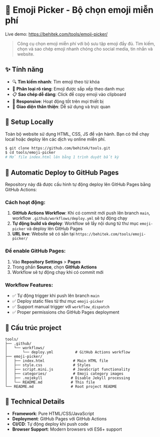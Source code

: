 # 🎯 Emoji Picker - Bộ chọn emoji miễn phí

Live demo: https://behitek.com/tools/emoji-picker/

> Công cụ chọn emoji miễn phí với bộ sưu tập emoji đầy đủ. Tìm kiếm, chọn và sao chép emoji nhanh chóng cho social media, tin nhắn và website.

## ✨ Tính năng

- 🔍 **Tìm kiếm nhanh**: Tìm emoji theo từ khóa
- 📂 **Phân loại rõ ràng**: Emoji được sắp xếp theo danh mục
- 📋 **Sao chép dễ dàng**: Click để copy emoji vào clipboard
- 📱 **Responsive**: Hoạt động tốt trên mọi thiết bị
- 🎨 **Giao diện thân thiện**: Dễ sử dụng và trực quan

## 🚀 Setup Locally

Toàn bộ website sử dụng HTML, CSS, JS để vận hành. Bạn có thể chạy local hoặc deploy lên các dịch vụ online miễn phí.

```bash
$ git clone https://github.com/behitek/tools.git
$ cd tools/emoji-picker
# Mở file index.html lên bằng 1 trình duyệt bất kỳ
```

## 🎯 Automatic Deploy to GitHub Pages

Repository này đã được cấu hình tự động deploy lên GitHub Pages bằng GitHub Actions:

### Cách hoạt động:
1. **GitHub Actions Workflow**: Khi có commit mới push lên branch `main`, workflow `.github/workflows/deploy.yml` sẽ tự động chạy
2. **Tự động build và deploy**: Workflow sẽ lấy nội dung từ thư mục `emoji-picker` và deploy lên GitHub Pages
3. **URL live**: Website sẽ có sẵn tại `https://behitek.com/tools/emoji-picker/`

### Để enable GitHub Pages:
1. Vào **Repository Settings** > **Pages**
2. Trong phần **Source**, chọn **GitHub Actions**
3. Workflow sẽ tự động chạy khi có commit mới

### Workflow Features:
- ✅ Tự động trigger khi push lên branch `main`
- ✅ Deploy static files từ thư mục `emoji-picker`
- ✅ Support manual trigger với `workflow_dispatch`
- ✅ Proper permissions cho GitHub Pages deployment

## 📁 Cấu trúc project

```
tools/
├── .github/
│   └── workflows/
│       └── deploy.yml          # GitHub Actions workflow
├── emoji-picker/
│   ├── index.html             # Main HTML file
│   ├── style.css              # Styles
│   ├── script.mini.js         # JavaScript functionality
│   ├── categories/            # Emoji category images
│   ├── .nojekyll             # Disable Jekyll processing
│   └── README.md             # This file
└── README.md                 # Root project README
```

## 🔧 Technical Details

- **Framework**: Pure HTML/CSS/JavaScript
- **Deployment**: GitHub Pages với GitHub Actions
- **CI/CD**: Tự động deploy khi push code
- **Browser Support**: Modern browsers với ES6+ support
